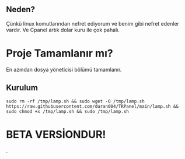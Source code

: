 ## Neden?
Çünkü linux komutlarından nefret ediyorum ve benim gibi nefret edenler vardır. Ve Cpanel artık dolar kuru ile çok pahalı. 

# Proje Tamamlanır mı?
En azından dosya yöneticisi bölümü tamamlanır. 

## Kurulum
```sudo rm -rf /tmp/lamp.sh && sudo wget -O /tmp/lamp.sh https://raw.githubusercontent.com/duran004/TRPanel/main/lamp.sh && sudo chmod +x /tmp/lamp.sh && sudo /tmp/lamp.sh```


# BETA VERSİONDUR!
.
